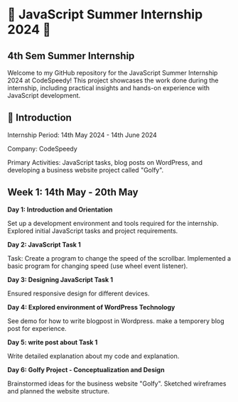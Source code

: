 # 🌟 JavaScript Summer Internship 2024 🌟
## 4th Sem Summer Internship
Welcome to my GitHub repository for the JavaScript Summer Internship 2024 at CodeSpeedy! This project showcases the work done during the internship, including practical insights and hands-on experience with JavaScript development.

## 🚀 Introduction
Internship Period: 14th May 2024 - 14th June 2024

Company: CodeSpeedy

Primary Activities: JavaScript tasks, blog posts on WordPress, and developing a business website project called "Golfy".

## Week 1: 14th May - 20th May
**Day 1: Introduction and Orientation**

Set up a development environment and tools required for the internship.
Explored initial JavaScript tasks and project requirements.

**Day 2: JavaScript Task 1**

Task: Create a program to change the speed of the scrollbar.
Implemented a basic program for changing speed (use wheel event listener).

**Day 3: Designing JavaScript Task 1**

Ensured responsive design for different devices.

**Day 4: Explored environment of WordPress Technology**

See demo for how to write blogpost in Wordpress.
make a temporery blog post for experience.

**Day 5: write post about Task 1**

Write detailed explanation about my code and explanation.

**Day 6: Golfy Project - Conceptualization and Design**

Brainstormed ideas for the business website "Golfy".
Sketched wireframes and planned the website structure.

